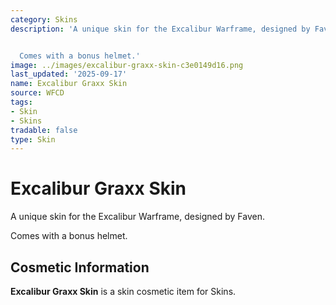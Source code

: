 ```yaml
---
category: Skins
description: 'A unique skin for the Excalibur Warframe, designed by Faven.


  Comes with a bonus helmet.'
image: ../images/excalibur-graxx-skin-c3e0149d16.png
last_updated: '2025-09-17'
name: Excalibur Graxx Skin
source: WFCD
tags:
- Skin
- Skins
tradable: false
type: Skin
---
```


# Excalibur Graxx Skin

A unique skin for the Excalibur Warframe, designed by Faven.

Comes with a bonus helmet.

## Cosmetic Information

**Excalibur Graxx Skin** is a skin cosmetic item for Skins.

